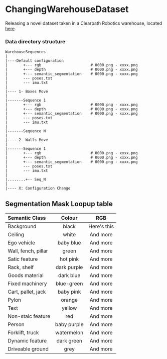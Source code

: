 # ChangingWarehouseDataset
Releasing a novel dataset taken in a Clearpath Robotics warehouse, located [here](https://drive.google.com/drive/folders/12-h2OPmlmxLk0Y9C3Hr5glkalUp66oEJ?usp=sharing).


### Data directory structure
```
WarehouseSequences
|
|----Default configuration
|       +--- rgb                      # 0000.png - xxxx.png      
|       +--- depth                    # 0000.png - xxxx.png
|       +--- semantic_segmentation    # 0000.png - xxxx.png     
|       --- poses.txt 
|       --- imu.txt 
|
|---- 1- Boxes Move  
|
|-------Sequence 1
|       +--- rgb                      # 0000.png - xxxx.png      
|       +--- depth                    # 0000.png - xxxx.png
|       +--- semantic_segmentation    # 0000.png - xxxx.png     
|       --- poses.txt 
|       --- imu.txt 
|
|-------Sequence N
|
|---- 2- Walls Move
|
|-------Sequence 1
|       +--- rgb                      # 0000.png - xxxx.png      
|       +--- depth                    # 0000.png - xxxx.png
|       +--- semantic_segmentation    # 0000.png - xxxx.png     
|       --- poses.txt 
|       --- imu.txt 
|
|........+-- Seq_N
|
|---- X: Configuration Change
```
## Segmentation Mask Loopup table

| Semantic Class     | Colour | RGB     |
|:----      |    :----:   |          :----:|
| Background      | black       | Here's this   |
| Ceiling   | white       | And more      |
| Ego vehicle   | baby blue        | And more      |
| Wall, fench, pillar   | green       | And more      |
| Satic feature   | hot pink        | And more      |
| Rack, shelf   | dark purple       | And more      |
| Goods material   | dark blue       | And more      |
| Fixed machinery  | blue-green        | And more      |
| Cart, pallet, jack   | baby pink        | And more      |
| Pylon  |orange        | And more      |
| Text   | yellow        | And more      |
| Non-staic feature   | red        | And more      |
| Person   | baby purple        | And more      |
| Forklift, truck   | watermelon         | And more      |
| Dynamic feature  | dark green       | And more      |
| Driveable ground   | grey        | And more      |
